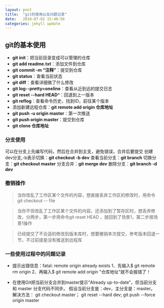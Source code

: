 ```yaml
---
layout: post
title:  "git的使用以及问题记录"
date:   2018-07-02 15:40:56
categories: jekyll update
---
```


## git的基本使用
 - **git init**：把当前目录变成可以管理的仓库
 - **git add readme.txt**：添加文件到仓库
 - **git commit -m “注释”**：提交到仓库
 - **git status**：查看当前状态
 - **git diff**：查看详细做了什么修改
 - **git log--pretty=oneline**：查看从近到远的提交日志
 - **git reset --hard HEAD^**：回退到上一版本
 - **git reflog**：查看命令历史，找到ID，前往某个版本
 - 添加新建远程仓库：**git remote add origin 仓库地址** 
 - **git push -u origin master**：第一次推送
 - **git push origin master**：提交到仓库
 - **git clone 仓库地址**

### 分支使用
可以在分支上先编写代码，然后在合并到主支，避免错误，合并后要提交
创建dev分支,-b表示切换：**git checkout -b dev**
查看当前分支：**git branch**
切换分支：**git checkout master**
分支合并：**git merge dev**
删除分支：**git branch -d dev**

### 撤销操作
> 当你改乱了工作区某个文件的内容，想直接丢弃工作区的修改时，用命令git checkout -- file

> 当你不但改乱了工作区某个文件的内容，还添加到了暂存区时，想丢弃修改，分两步，第一步用命令git reset HEAD <file>，就回到了场景1，第二步按场景1操作

> 已经提交了不合适的修改到版本库时，想要撤销本次提交，参考版本回退一节，不过前提是没有推送到远程库

### 一些使用过程中的问题记录
- 提示出错信息：<label style="red">fatal: remote origin already exists</label>
1、先输入$ git remote rm origin
2、再输入$ git remote add origin "仓库地址"就不会报错了！

- 在使用Git把当前分支合并到master提示“Already up-to-date”，但当前分支和 master 分支代码不同步。
假设当前分支是：dev，主分支是：master。
解决方法：
git checkout master；
git reset --hard dev;
git push --force origin master